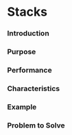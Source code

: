 # Stacks

### Introduction
### Purpose
### Performance
### Characteristics
### Example
### Problem to Solve
